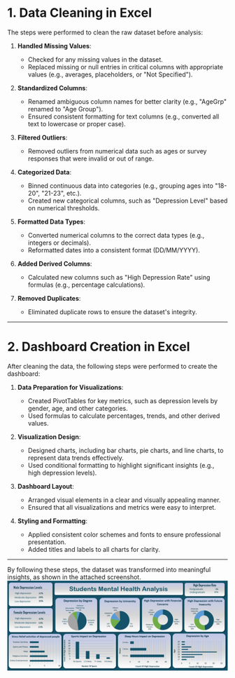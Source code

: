 # 1. Data Cleaning in Excel

The steps were performed to clean the raw dataset before analysis:

1. **Handled Missing Values**:
   - Checked for any missing values in the dataset.
   - Replaced missing or null entries in critical columns with appropriate values (e.g., averages, placeholders, or "Not Specified").

2. **Standardized Columns**:
   - Renamed ambiguous column names for better clarity (e.g., "AgeGrp" renamed to "Age Group").
   - Ensured consistent formatting for text columns (e.g., converted all text to lowercase or proper case).

3. **Filtered Outliers**:
   - Removed outliers from numerical data such as ages or survey responses that were invalid or out of range.

4. **Categorized Data**:
   - Binned continuous data into categories (e.g., grouping ages into "18-20", "21-23", etc.).
   - Created new categorical columns, such as "Depression Level" based on numerical thresholds.

5. **Formatted Data Types**:
   - Converted numerical columns to the correct data types (e.g., integers or decimals).
   - Reformatted dates into a consistent format (DD/MM/YYYY).

6. **Added Derived Columns**:
   - Calculated new columns such as "High Depression Rate" using formulas (e.g., percentage calculations).

7. **Removed Duplicates**:
   - Eliminated duplicate rows to ensure the dataset's integrity.

---

# 2. Dashboard Creation in Excel

After cleaning the data, the following steps were performed to create the dashboard:

1. **Data Preparation for Visualizations**:
   - Created PivotTables for key metrics, such as depression levels by gender, age, and other categories.
   - Used formulas to calculate percentages, trends, and other derived values.

2. **Visualization Design**:
   - Designed charts, including bar charts, pie charts, and line charts, to represent data trends effectively.
   - Used conditional formatting to highlight significant insights (e.g., high depression levels).

3. **Dashboard Layout**:
   - Arranged visual elements in a clear and visually appealing manner.
    - Ensured that all visualizations and metrics were easy to interpret.

4. **Styling and Formatting**:
   - Applied consistent color schemes and fonts to ensure professional presentation.
   - Added titles and labels to all charts for clarity.

---

By following these steps, the dataset was transformed into meaningful insights, as shown in the attached screenshot.
![students_mental_health_analysis_Dashboard](../dashboard/Students%20mental%20health%20dashboard%20screenshot.png)

